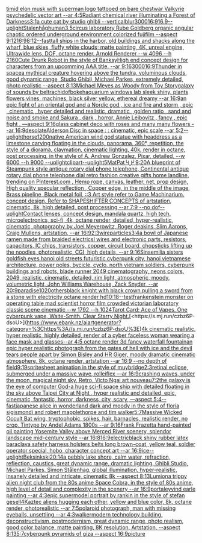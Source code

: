[timid elon musk with superman logo tattooed on bare chest](https://www.ebank.nz/aiartgenerator?category=timid%2520elon%2520musk%2520with%2520superman%2520logo%2520tattooed%2520on%2520bare%2520chest)[war Valkyrie psychedelic vector art --ar 4:5](https://www.ebank.nz/aiartgenerator?category=war%2520Valkyrie%2520psychedelic%2520vector%2520art%2520--ar%25204%3A5)[Radiant chemical river illuminating a Forest of Darkness](https://www.ebank.nz/aiartgenerator?category=Radiant%2520chemical%2520river%2520illuminating%2520a%2520Forest%2520of%2520Darkness)[3:1](https://www.ebank.nz/aiartgenerator?category=3%3A1)[a cute cat by studio ghibli --vertical](https://www.ebank.nz/aiartgenerator?category=a%2520cute%2520cat%2520by%2520studio%2520ghibli%2520--vertical)[blur](https://www.ebank.nz/aiartgenerator?category=blur)[3000](https://www.ebank.nz/aiartgenerator?category=3000)[16:9](https://www.ebank.nz/aiartgenerator?category=16%3A9)[16.9](https://www.ebank.nz/aiartgenerator?category=16.9)[--uplight](https://www.ebank.nz/aiartgenerator?category=--uplight)[Stalenhåg](https://www.ebank.nz/aiartgenerator?category=Stalenh%C3%A5g)[human](https://www.ebank.nz/aiartgenerator?category=human)[3.5](https://www.ebank.nz/aiartgenerator?category=3.5)[circus laboratory Rube Goldberg organic angular chaotic ordered underground environment colorized fujifilm --aspect 9:12](https://www.ebank.nz/aiartgenerator?category=circus%2520laboratory%2520Rube%2520Goldberg%2520organic%2520angular%2520chaotic%2520ordered%2520underground%2520environment%2520colorized%2520fujifilm%2520--aspect%25209%3A12)[16:9](https://www.ebank.nz/aiartgenerator?category=16%3A9)[8:12](https://www.ebank.nz/aiartgenerator?category=8%3A12)[--fast](https://www.ebank.nz/aiartgenerator?category=--fast)[tall ships in the harbor, old buildings and shacks along the wharf, blue skies, fluffy white clouds; matte painting, 4K, unreal engine, Ultrawide lens, DOF, octane render, Arnold Renderer  --w 4096 --h 2160](https://www.ebank.nz/aiartgenerator?category=tall%2520ships%2520in%2520the%2520harbor%2C%2520old%2520buildings%2520and%2520shacks%2520along%2520the%2520wharf%2C%2520blue%2520skies%2C%2520fluffy%2520white%2520clouds%3B%2520matte%2520painting%2C%25204K%2C%2520unreal%2520engine%2C%2520Ultrawide%2520lens%2C%2520DOF%2C%2520octane%2520render%2C%2520Arnold%2520Renderer%2520%2520--w%25204096%2520--h%25202160)[Cute Drunk Robot in the style of Banksy](https://www.ebank.nz/aiartgenerator?category=Cute%2520Drunk%2520Robot%2520in%2520the%2520style%2520of%2520Banksy)[High end concept design for characters from an upcomming AAA title. --ar 9:16](https://www.ebank.nz/aiartgenerator?category=High%2520end%2520concept%2520design%2520for%2520characters%2520from%2520an%2520upcomming%2520AAA%2520title.%2520--ar%25209%3A16)[3000](https://www.ebank.nz/aiartgenerator?category=3000)[16:9](https://www.ebank.nz/aiartgenerator?category=16%3A9)[Thunder in space](https://www.ebank.nz/aiartgenerator?category=Thunder%2520in%2520space)[a mythical creature hovering above the tundra, voluminous clouds, good dynamic range, Studio Ghibli, Michael Parkes, extremely detailed, photo realistic --aspect 8:13](https://www.ebank.nz/aiartgenerator?category=a%2520mythical%2520creature%2520hovering%2520above%2520the%2520tundra%2C%2520voluminous%2520clouds%2C%2520good%2520dynamic%2520range%2C%2520Studio%2520Ghibli%2C%2520Michael%2520Parkes%2C%2520extremely%2520detailed%2C%2520photo%2520realistic%2520--aspect%25208%3A13)[](https://www.ebank.nz/aiartgenerator?category=)[Michael Meyes as Woody from Toy Story](https://www.ebank.nz/aiartgenerator?category=Michael%2520Meyes%2520as%2520Woody%2520from%2520Toy%2520Story)[galaxy of sounds by beltrachi](https://www.ebank.nz/aiartgenerator?category=galaxy%2520of%2520sounds%2520by%2520beltrachi)[dof](https://www.ebank.nz/aiartgenerator?category=dof)[bokeh](https://www.ebank.nz/aiartgenerator?category=bokeh)[aquarium windows lab sleek shiny, plants flowers vines, machines, black silver yellow, ethereal dreamy --ar 16:9](https://www.ebank.nz/aiartgenerator?category=aquarium%2520windows%2520lab%2520sleek%2520shiny%2C%2520plants%2520flowers%2520vines%2C%2520machines%2C%2520black%2520silver%2520yellow%2C%2520ethereal%2520dreamy%2520--ar%252016%3A9)[an epic fight of an oriental god and a Nordic god , ice and fire and storm , epic , cinematic , hyper detailed and realistic, dramatic , golden ratio , sand and noise and smoke and Sakura , dark , horror, Annie Leibovitz , fancy , epic fight , —aspect 9:16](https://www.ebank.nz/aiartgenerator?category=an%2520epic%2520fight%2520of%2520an%2520oriental%2520god%2520and%2520a%2520Nordic%2520god%2520%2C%2520ice%2520and%2520fire%2520and%2520storm%2520%2C%2520epic%2520%2C%2520cinematic%2520%2C%2520hyper%2520detailed%2520and%2520realistic%2C%2520dramatic%2520%2C%2520golden%2520ratio%2520%2C%2520sand%2520and%2520noise%2520and%2520smoke%2520and%2520Sakura%2520%2C%2520dark%2520%2C%2520horror%2C%2520Annie%2520Leibovitz%2520%2C%2520fancy%2520%2C%2520epic%2520fight%2520%2C%2520%E2%80%94aspect%25209%3A16)[glass cabinet deco with roses and many many flowers --ar 16:9](https://www.ebank.nz/aiartgenerator?category=glass%2520cabinet%2520deco%2520with%2520roses%2520and%2520many%2520many%2520flowers%2520--ar%252016%3A9)[desolate](https://www.ebank.nz/aiartgenerator?category=desolate)[Alderson Disc in space : : cinematic, epic scale --ar 5:2](https://www.ebank.nz/aiartgenerator?category=Alderson%2520Disc%2520in%2520space%2520%3A%2520%3A%2520cinematic%2C%2520epic%2520scale%2520--ar%25205%3A2)[--uplight](https://www.ebank.nz/aiartgenerator?category=--uplight)[horse](https://www.ebank.nz/aiartgenerator?category=horse)[](https://www.ebank.nz/aiartgenerator?category=)[1200](https://www.ebank.nz/aiartgenerator?category=1200)[native American wind god statue with headdress as a limestone carving floating in the clouds, panorama, 360°, repetition, the style of a diorama, claymation, cinematic lighting, 40k, render in octane, post processing, in the style of A. Andrew Gonzalez, Pixar, detailed, --w 6000 --h 9000 --uplight](https://www.ebank.nz/aiartgenerator?category=native%2520American%2520wind%2520god%2520statue%2520with%2520headdress%2520as%2520a%2520limestone%2520carving%2520floating%2520in%2520the%2520clouds%2C%2520panorama%2C%2520360%C2%B0%2C%2520repetition%2C%2520the%2520style%2520of%2520a%2520diorama%2C%2520claymation%2C%2520cinematic%2520lighting%2C%252040k%2C%2520render%2520in%2520octane%2C%2520post%2520processing%2C%2520in%2520the%2520style%2520of%2520A.%2520Andrew%2520Gonzalez%2C%2520Pixar%2C%2520detailed%2C%2520--w%25206000%2520--h%25209000%2520--uplight)[clipart](https://www.ebank.nz/aiartgenerator?category=clipart)[--uplight](https://www.ebank.nz/aiartgenerator?category=--uplight)[5](https://www.ebank.nz/aiartgenerator?category=5)[MatPat╰⋃╯](https://www.ebank.nz/aiartgenerator?category=MatPat%E2%95%B0%E2%8B%83%E2%95%AF)[9:20](https://www.ebank.nz/aiartgenerator?category=9%3A20)[A blueprint of Steampunk style antique rotary dial phone telephone,  Continental antique rotary dial phone telephone dial retro fashion creative gifts home landline, trending on Pinterest.com  , Hemp rope, canvas, leather, net, prop design, High quality specular reflection , Copper  edge, in the middle of the image, Brass pipeline,  Black metal foil,  ::3  Art style refer to Game Machinarium.  concept design, Refer to SHAPESHIFTER CONCEPTS  of artstation, cinematic,  8k, high detailed,  post processing    --ar 7:9   --no dof](https://www.ebank.nz/aiartgenerator?category=A%2520blueprint%2520of%2520Steampunk%2520style%2520antique%2520rotary%2520dial%2520phone%2520telephone%2C%2520%2520Continental%2520antique%2520rotary%2520dial%2520phone%2520telephone%2520dial%2520retro%2520fashion%2520creative%2520gifts%2520home%2520landline%2C%2520trending%2520on%2520Pinterest.com%2520%2520%2C%2520Hemp%2520rope%2C%2520canvas%2C%2520leather%2C%2520net%2C%2520prop%2520design%2C%2520High%2520quality%2520specular%2520reflection%2520%2C%2520Copper%2520%2520edge%2C%2520in%2520the%2520middle%2520of%2520the%2520image%2C%2520Brass%2520pipeline%2C%2520%2520Black%2520metal%2520foil%2C%2520%2520%3A%3A3%2520%2520Art%2520style%2520refer%2520to%2520Game%2520Machinarium.%2520%2520concept%2520design%2C%2520Refer%2520to%2520SHAPESHIFTER%2520CONCEPTS%2520%2520of%2520artstation%2C%2520cinematic%2C%2520%25208k%2C%2520high%2520detailed%2C%2520%2520post%2520processing%2520%2520%2520%2520--ar%25207%3A9%2520%2520%2520--no%2520dof)[--uplight](https://www.ebank.nz/aiartgenerator?category=--uplight)[Contact lenses, concept design, mandala quartz, high tech, microelectronics, sci-fi, 4k, octane render, detailed, hyper-realistic, cinematic, photography by Joel Meyerowitz, Roger deakins, Slim Aarons, Craig Mullens, artstation, --ar 16:9](https://www.ebank.nz/aiartgenerator?category=Contact%2520lenses%2C%2520concept%2520design%2C%2520mandala%2520quartz%2C%2520high%2520tech%2C%2520microelectronics%2C%2520sci-fi%2C%25204k%2C%2520octane%2520render%2C%2520detailed%2C%2520hyper-realistic%2C%2520cinematic%2C%2520photography%2520by%2520Joel%2520Meyerowitz%2C%2520Roger%2520deakins%2C%2520Slim%2520Aarons%2C%2520Craig%2520Mullens%2C%2520artstation%2C%2520--ar%252016%3A9)[2:3](https://www.ebank.nz/aiartgenerator?category=2%3A3)[wire](https://www.ebank.nz/aiartgenerator?category=wire)[particles](https://www.ebank.nz/aiartgenerator?category=particles)[3:4](https://www.ebank.nz/aiartgenerator?category=3%3A4)[a bowl of Japanese ramen made from braided electricsl wires and electronic parts, resistors, capacitors, IC chips, transistors, copper, circuit board, chopsticks lifting up the noodles,  photorealistic, CGI, high details, --ar 9:16](https://www.ebank.nz/aiartgenerator?category=a%2520bowl%2520of%2520Japanese%2520ramen%2520made%2520from%2520braided%2520electricsl%2520wires%2520and%2520electronic%2520parts%2C%2520resistors%2C%2520capacitors%2C%2520IC%2520chips%2C%2520transistors%2C%2520copper%2C%2520circuit%2520board%2C%2520chopsticks%2520lifting%2520up%2520the%2520noodles%2C%2520%2520photorealistic%2C%2520CGI%2C%2520high%2520details%2C%2520--ar%25209%3A16)[Sinsemilia sisters goldfish eyes hanoi old streets futuristic cyberpunk city, hanoi vietnamese architecture, power poles, bycicle, cyclo, north vietnam soldiers, cyberpunk buildings and robots, blade runner 2049 cinematography, neons colors, 2049, realistic, cinematic, detailed, rim light, atmospheric, moody, volumetric light, John Williams Warehouse, Zack Snyder, --ar 20:9](https://www.ebank.nz/aiartgenerator?category=Sinsemilia%2520sisters%2520goldfish%2520eyes%2520hanoi%2520old%2520streets%2520futuristic%2520cyberpunk%2520city%2C%2520hanoi%2520vietnamese%2520architecture%2C%2520power%2520poles%2C%2520bycicle%2C%2520cyclo%2C%2520north%2520vietnam%2520soldiers%2C%2520cyberpunk%2520buildings%2520and%2520robots%2C%2520blade%2520runner%25202049%2520cinematography%2C%2520neons%2520colors%2C%25202049%2C%2520realistic%2C%2520cinematic%2C%2520detailed%2C%2520rim%2520light%2C%2520atmospheric%2C%2520moody%2C%2520volumetric%2520light%2C%2520John%2520Williams%2520Warehouse%2C%2520Zack%2520Snyder%2C%2520--ar%252020%3A9)[paradise](https://www.ebank.nz/aiartgenerator?category=paradise)[1020](https://www.ebank.nz/aiartgenerator?category=1020)[others](https://www.ebank.nz/aiartgenerator?category=others)[black knight with black crown pulling a sword from a stone with electricity octane render hd](https://www.ebank.nz/aiartgenerator?category=black%2520knight%2520with%2520black%2520crown%2520pulling%2520a%2520sword%2520from%2520a%2520stone%2520with%2520electricity%2520octane%2520render%2520hd)[10:18](https://www.ebank.nz/aiartgenerator?category=10%3A18)[--test](https://www.ebank.nz/aiartgenerator?category=--test)[frankenstein monster on operating table mad scientist horror film crowded victorian laboratory  classic scene cinematic --w 1792 --h 1024](https://www.ebank.nz/aiartgenerator?category=frankenstein%2520monster%2520on%2520operating%2520table%2520mad%2520scientist%2520horror%2520film%2520crowded%2520victorian%2520laboratory%2520%2520classic%2520scene%2520cinematic%2520--w%25201792%2520--h%25201024)[Tarot Card: Ace of Vapes. One cyberpunk vape, Waite-Smith. Clear Starry Night.](https://www.ebank.nz/aiartgenerator?category=Tarot%2520Card%3A%2520Ace%2520of%2520Vapes.%2520One%2520cyberpunk%2520vape%2C%2520Waite-Smith.%2520Clear%2520Starry%2520Night.)[<https://s.mj.run/czbz6P-dsoU>](https://www.ebank.nz/aiartgenerator?category=%3Chttps%3A//s.mj.run/czbz6P-dsoU%3E)[4k cinematic realistic, hyper realistic, highly detailed, render of a cyber faceless woman wearing a face mask and glasses](https://www.ebank.nz/aiartgenerator?category=4k%2520cinematic%2520realistic%2C%2520hyper%2520realistic%2C%2520highly%2520detailed%2C%2520render%2520of%2520a%2520cyber%2520faceless%2520woman%2520wearing%2520a%2520face%2520mask%2520and%2520glasses)[--ar 4:5 octane render 3d fancy waterfall fountain](https://www.ebank.nz/aiartgenerator?category=--ar%25204%3A5%2520octane%2520render%25203d%2520fancy%2520waterfall%2520fountain)[an epic hyper realistic photograph from the gates of hell with ice and the devil tears people apart by Simon Bisley and HR Giger, moody dramatic cinematic atmosphere, 8k, octane render, artstation --ar 16:9 --no depth of field](https://www.ebank.nz/aiartgenerator?category=an%2520epic%2520hyper%2520realistic%2520photograph%2520from%2520the%2520gates%2520of%2520hell%2520with%2520ice%2520and%2520the%2520devil%2520tears%2520people%2520apart%2520by%2520Simon%2520Bisley%2520and%2520HR%2520Giger%2C%2520moody%2520dramatic%2520cinematic%2520atmosphere%2C%25208k%2C%2520octane%2520render%2C%2520artstation%2520--ar%252016%3A9%2520--no%2520depth%2520of%2520field)[9:19](https://www.ebank.nz/aiartgenerator?category=9%3A19)[spritesheet animation in the style of muybridge](https://www.ebank.nz/aiartgenerator?category=spritesheet%2520animation%2520in%2520the%2520style%2520of%2520muybridge)[2:3](https://www.ebank.nz/aiartgenerator?category=2%3A3)[retinal eclipse, submerged under a massive wave, rolleiflex —ar 16:9](https://www.ebank.nz/aiartgenerator?category=retinal%2520eclipse%2C%2520submerged%2520under%2520a%2520massive%2520wave%2C%2520rolleiflex%2520%E2%80%94ar%252016%3A9)[crashing waves, under the moon, magical night sky, Retro, Victo Ngai art nouveau](https://www.ebank.nz/aiartgenerator?category=crashing%2520waves%2C%2520under%2520the%2520moon%2C%2520magical%2520night%2520sky%2C%2520Retro%2C%2520Victo%2520Ngai%2520art%2520nouveau)[7:2](https://www.ebank.nz/aiartgenerator?category=7%3A2)[the galaxy is the eye of computer God](https://www.ebank.nz/aiartgenerator?category=the%2520galaxy%2520is%2520the%2520eye%2520of%2520computer%2520God)[-](https://www.ebank.nz/aiartgenerator?category=-)[a huge sci-fi space ship with detailed floating in the sky above Taipei City at Night , hyper realistic and detailed, epic, cinematic, fantastic, horror, darkness, city, scary, —aspect 5:4](https://www.ebank.nz/aiartgenerator?category=a%2520huge%2520sci-fi%2520space%2520ship%2520with%2520detailed%2520floating%2520in%2520the%2520sky%2520above%2520Taipei%2520City%2520at%2520Night%2520%2C%2520hyper%2520realistic%2520and%2520detailed%2C%2520epic%2C%2520cinematic%2C%2520fantastic%2C%2520horror%2C%2520darkness%2C%2520city%2C%2520scary%2C%2520%E2%80%94aspect%25205%3A4)[--fast](https://www.ebank.nz/aiartgenerator?category=--fast)[japanese alice in wonderland dark and moody in the style of floria sigismondi and robert mapplethorpe and tim walker](https://www.ebank.nz/aiartgenerator?category=japanese%2520alice%2520in%2520wonderland%2520dark%2520and%2520moody%2520in%2520the%2520style%2520of%2520floria%2520sigismondi%2520and%2520robert%2520mapplethorpe%2520and%2520tim%2520walker)[5:7](https://www.ebank.nz/aiartgenerator?category=5%3A7)[Massive Wicked Occult Bat wing, tryptophobic, spikes, hair, barnacles, realistic render, no crop, Tintype by Andel Adams 1800s --ar 9:16](https://www.ebank.nz/aiartgenerator?category=Massive%2520Wicked%2520Occult%2520Bat%2520wing%2C%2520tryptophobic%2C%2520spikes%2C%2520hair%2C%2520barnacles%2C%2520realistic%2520render%2C%2520no%2520crop%2C%2520Tintype%2520by%2520Andel%2520Adams%25201800s%2520--ar%25209%3A16)[Frank Frazetta hand-painted oil painting Yosemite Valley above Merced River scenery, splendor landscape mid-century style --ar 16:8](https://www.ebank.nz/aiartgenerator?category=Frank%2520Frazetta%2520hand-painted%2520oil%2520painting%2520Yosemite%2520Valley%2520above%2520Merced%2520River%2520scenery%2C%2520splendor%2520landscape%2520mid-century%2520style%2520--ar%252016%3A8)[16:9](https://www.ebank.nz/aiartgenerator?category=16%3A9)[electric](https://www.ebank.nz/aiartgenerator?category=electric)[black shiny rubber latex baraclava safety harness holsters belts long brown-coat, yellow teal, soldier operator special, hobo, character concept art --ar 16:9](https://www.ebank.nz/aiartgenerator?category=black%2520shiny%2520rubber%2520latex%2520baraclava%2520safety%2520harness%2520holsters%2520belts%2520long%2520brown-coat%2C%2520yellow%2520teal%2C%2520soldier%2520operator%2520special%2C%2520hobo%2C%2520character%2520concept%2520art%2520--ar%252016%3A9)[ice](https://www.ebank.nz/aiartgenerator?category=ice)[--uplight](https://www.ebank.nz/aiartgenerator?category=--uplight)[Beksinkski](https://www.ebank.nz/aiartgenerator?category=Beksinkski)[20:14](https://www.ebank.nz/aiartgenerator?category=20%3A14)[a pebbly lake shore, calm water, refraction, reflection, caustics, great dynamic range, dramatic lighting, Ghibli Studio, Michael Parkes, Simon Stålenhag, global illumination, hyper-realistic, insanely detailed and intricate, cinematic 8k --aspect 8:13](https://www.ebank.nz/aiartgenerator?category=a%2520pebbly%2520lake%2520shore%2C%2520calm%2520water%2C%2520refraction%2C%2520reflection%2C%2520caustics%2C%2520great%2520dynamic%2520range%2C%2520dramatic%2520lighting%2C%2520Ghibli%2520Studio%2C%2520Michael%2520Parkes%2C%2520Simon%2520St%C3%A5lenhag%2C%2520global%2520illumination%2C%2520hyper-realistic%2C%2520insanely%2520detailed%2520and%2520intricate%2C%2520cinematic%25208k%2520--aspect%25208%3A13)[Lumion](https://www.ebank.nz/aiartgenerator?category=Lumion)[a trippy alien night club from the 80s anime Space Cobra, in the style of 80s anime, high level of detail and complexity in the scenery --ar 16:9](https://www.ebank.nz/aiartgenerator?category=a%2520trippy%2520alien%2520night%2520club%2520from%2520the%252080s%2520anime%2520Space%2520Cobra%2C%2520in%2520the%2520style%2520of%252080s%2520anime%2C%2520high%2520level%2520of%2520detail%2520and%2520complexity%2520in%2520the%2520scenery%2520--ar%252016%3A9)[portal](https://www.ebank.nz/aiartgenerator?category=portal)[eyvind earle painting --ar 4:3](https://www.ebank.nz/aiartgenerator?category=eyvind%2520earle%2520painting%2520--ar%25204%3A3)[epic supermodel portrait by rankin in the style of stefan gesell](https://www.ebank.nz/aiartgenerator?category=epic%2520supermodel%2520portrait%2520by%2520rankin%2520in%2520the%2520style%2520of%2520stefan%2520gesell)[4K](https://www.ebank.nz/aiartgenerator?category=4K)[aztec aliens hugging each other, yellow and blue color, 8k, octane render, photorealistic --ar 7:5](https://www.ebank.nz/aiartgenerator?category=aztec%2520aliens%2520hugging%2520each%2520other%2C%2520yellow%2520and%2520blue%2520color%2C%25208k%2C%2520octane%2520render%2C%2520photorealistic%2520--ar%25207%3A5)[polaroid photograph, man with missing eyeballs, unsettling --ar 4:3](https://www.ebank.nz/aiartgenerator?category=polaroid%2520photograph%2C%2520man%2520with%2520missing%2520eyeballs%2C%2520unsettling%2520--ar%25204%3A3)[walker](https://www.ebank.nz/aiartgenerator?category=walker)[modern technology building, deconstructivism, postmodernism, great dynamic range, photo realism, good color balance, matte painting, 8K resolution, Artstation, --aspect 8:13](https://www.ebank.nz/aiartgenerator?category=modern%2520technology%2520building%2C%2520deconstructivism%2C%2520postmodernism%2C%2520great%2520dynamic%2520range%2C%2520photo%2520realism%2C%2520good%2520color%2520balance%2C%2520matte%2520painting%2C%25208K%2520resolution%2C%2520Artstation%2C%2520--aspect%25208%3A13)[5:7](https://www.ebank.nz/aiartgenerator?category=5%3A7)[cyberpunk pyramids of giza --aspect 16:9](https://www.ebank.nz/aiartgenerator?category=cyberpunk%2520pyramids%2520of%2520giza%2520--aspect%252016%3A9)[picture](https://www.ebank.nz/aiartgenerator?category=picture)
